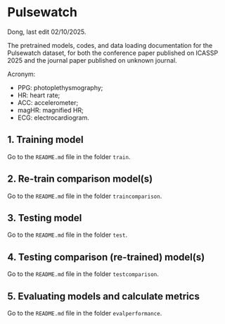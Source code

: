 # Pulsewatch

Dong, last edit 02/10/2025.

The pretrained models, codes, and data loading documentation for the Pulsewatch dataset, for both the conference paper published on ICASSP 2025 and the journal paper published on unknown journal.

Acronym:

- PPG: photoplethysmography;
- HR: heart rate;
- ACC: accelerometer;
- magHR: magnified HR;
- ECG: electrocardiogram.

## 1. Training model

Go to the `README.md` file in the folder `train`.

## 2. Re-train comparison model(s)

Go to the `README.md` file in the folder `traincomparison`.

## 3. Testing model

Go to the `README.md` file in the folder `test`.

## 4. Testing comparison (re-trained) model(s)

Go to the `README.md` file in the folder `testcomparison`.

## 5. Evaluating models and calculate metrics

Go to the `README.md` file in the folder `evalperformance`.
